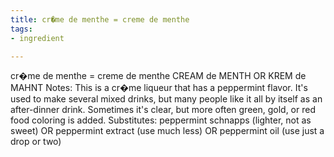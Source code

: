 ```yaml
---
title: cr�me de menthe = creme de menthe
tags:
- ingredient

---
```

cr�me de menthe = creme de menthe CREAM de MENTH OR KREM de MAHNT Notes: This is a cr�me liqueur that has a peppermint flavor. It's used to make several mixed drinks, but many people like it all by itself as an after-dinner drink. Sometimes it's clear, but more often green, gold, or red food coloring is added. Substitutes: peppermint schnapps (lighter, not as sweet) OR peppermint extract (use much less) OR peppermint oil (use just a drop or two)
